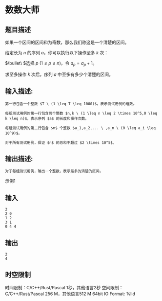 # 数数大师

## 题目描述

如果一个区间的区间和为奇数，那么我们称这是一个清楚的区间。  
  
给定长为 $n$ 的序列 $a$，你可以执行以下操作至多 $k$ 次：  
  
$\bullet\ $选择 $p \ (1 \leq p \leq n)$，令 $a_p=a_p+1$。  
  
求至多操作 $k$ 次后，序列 $a$ 中至多有多少个清楚的区间。 

## 输入描述:
    
    
    第一行包含一个整数 $T \ (1 \leq T \leq 1000)$，表示测试用例的组数。  
      
    每组测试用例的第一行包含两个整数 $n,k \ (1 \leq n \leq 2 \times 10^5,0 \leq k \leq n)$，表示序列 $a$ 的长度和操作次数。  
      
    每组测试用例的第二行包含 $n$ 个整数 $a_1,a_2,... \ ,a_n \ (0 \leq a_i \leq 10^9)$。  
      
    对于所有测试用例，保证 $n$ 的总和不超过 $2 \times 10^5$。  
    

## 输出描述:
    
    
    对于每组测试用例，输出一个整数，表示最多的清楚的区间。

示例1 

## 输入
    
    
    2
    2 0
    1 2
    3 1
    0 4 4

## 输出
    
    
    2
    4


## 时空限制

时间限制：C/C++/Rust/Pascal 1秒，其他语言2秒
空间限制：C/C++/Rust/Pascal 256 M，其他语言512 M
64bit IO Format: %lld